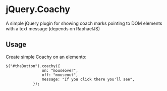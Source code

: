 # jQuery.Coachy

A simple jQuery plugin for showing coach marks pointing to DOM elements with a text message (depends on RaphaelJS)

## Usage

Create simple Coachy on an elemento:

    $("#thaButton").coachy({
		            on: "mouseover",
		            off: "mouseout",
		            message: "If you click there you'll see",
		        });